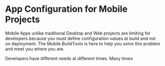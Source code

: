 # App Configuration for Mobile Projects

Mobile Apps unlike traditional Desktop and Web projects are limiting for developers because you must define configuration values at build and not on deployment. The Mobile.BuildTools is here to help you solve this problem and meet you where you are.

Developers have different needs at different times. Many times 